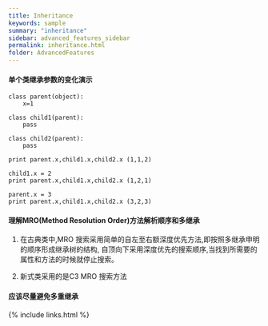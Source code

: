 ```yaml
---
title: Inheritance
keywords: sample
summary: "inheritance"
sidebar: advanced_features_sidebar
permalink: inheritance.html
folder: AdvancedFeatures
---
```


#### 单个类继承参数的变化演示

```
class parent(object):
    x=1 
    
class child1(parent):
    pass
    
class child2(parent):
    pass
    
print parent.x,child1.x,child2.x (1,1,2)

child1.x = 2
print parent.x,child1.x,child2.x (1,2,1)

parent.x = 3
print parent.x,child1.x,child2.x (3,2,3)

```

#### 理解MRO(Method Resolution Order)方法解析顺序和多继承


1. 在古典类中,MRO 搜索采用简单的自左至右额深度优先方法,即按照多继承申明的顺序形成继承树的结构,
   自顶向下采用深度优先的搜索顺序,当找到所需要的属性和方法的时候就停止搜索。
   
2. 新式类采用的是C3 MRO 搜索方法


#### 应该尽量避免多重继承

{% include links.html %}

